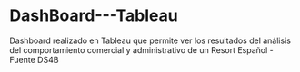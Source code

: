 # DashBoard---Tableau
Dashboard realizado en Tableau que permite ver los resultados del análisis del comportamiento comercial y administrativo de un Resort Español - Fuente DS4B
